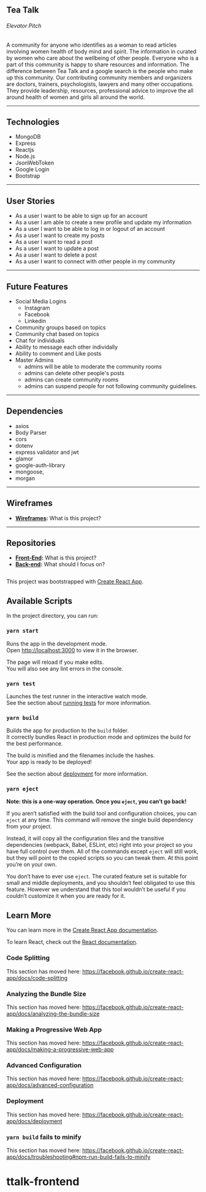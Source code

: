 

## Tea Talk

###### Elevator Pitch

A community for anyone who identifies as a woman to read articles involving women health of body mind and spirit. The information in curated by women who care about the wellbeing of other people. Everyone who is a part of this community is happy to share resources and information. The difference between Tea Talk and a google search is the people who make up this community. Our contributing community members and organizers are doctors, trainers, psychologists, lawyers and many other occupations.  They provide leadership, resources, professional advice to improve the all around health of women and girls all around the world. 

---

## Technologies

* MongoDB
* Express
* Reactjs 
* Node.js
* JsonWebToken
* Google Login
* Bootstrap

---

## User Stories

  * As a user I want to be able to sign up for an account
  * As  a user I am able to create a new profile and update my information
  * As a user I want to be able to log in or logout of an account
  * As a user I want to create my posts
  * As a user I want to read a post
  * As a user I want to update a post
  * As a user I want to delete a post
  * As a user I want to connect with other people in my community 

---

## Future Features

* Social Media Logins
  * Instagram
  * Facebook
  * Linkedin 
* Community groups based on topics
* Community chat based on topics
* Chat for individuals
* Ability to message each other individally
* Ability to comment and Like posts
* Master Admins 
  * admins will be able to moderate the community rooms
  * admins can delete other people's posts
  * admins can create community rooms
  * admins can suspend people for not following community guidelines. 

---

## Dependencies

* axios
* Body Parser
* cors
* dotenv
* express validator and jwt
* glamor
* google-auth-library
* mongoose,
*  morgan



---

## Wireframes

* **[Wireframes](#https://trello.com/b/h1rq0aWe/project-gemini):** What is this project?

---

## Repositories

* **[Front-End](#https://github.com/mardb/ttalk-frontend):** What is this project?
* **[Back-end](#https://github.com/mardb/ttalk-backend):** What should I focus on?

<!-- ----------------------------- -->
<img src="../client/public/Comingsoon.gif" alt="" style="max-width:60%;" /> 


This project was bootstrapped with [Create React App](https://github.com/facebook/create-react-app).

## Available Scripts

In the project directory, you can run:

### `yarn start`

Runs the app in the development mode.<br />
Open [http://localhost:3000](http://localhost:3000) to view it in the browser.

The page will reload if you make edits.<br />
You will also see any lint errors in the console.

### `yarn test`

Launches the test runner in the interactive watch mode.<br />
See the section about [running tests](https://facebook.github.io/create-react-app/docs/running-tests) for more information.

### `yarn build`

Builds the app for production to the `build` folder.<br />
It correctly bundles React in production mode and optimizes the build for the best performance.

The build is minified and the filenames include the hashes.<br />
Your app is ready to be deployed!

See the section about [deployment](https://facebook.github.io/create-react-app/docs/deployment) for more information.

### `yarn eject`

**Note: this is a one-way operation. Once you `eject`, you can’t go back!**

If you aren’t satisfied with the build tool and configuration choices, you can `eject` at any time. This command will remove the single build dependency from your project.

Instead, it will copy all the configuration files and the transitive dependencies (webpack, Babel, ESLint, etc) right into your project so you have full control over them. All of the commands except `eject` will still work, but they will point to the copied scripts so you can tweak them. At this point you’re on your own.

You don’t have to ever use `eject`. The curated feature set is suitable for small and middle deployments, and you shouldn’t feel obligated to use this feature. However we understand that this tool wouldn’t be useful if you couldn’t customize it when you are ready for it.

## Learn More

You can learn more in the [Create React App documentation](https://facebook.github.io/create-react-app/docs/getting-started).

To learn React, check out the [React documentation](https://reactjs.org/).

### Code Splitting

This section has moved here: https://facebook.github.io/create-react-app/docs/code-splitting

### Analyzing the Bundle Size

This section has moved here: https://facebook.github.io/create-react-app/docs/analyzing-the-bundle-size

### Making a Progressive Web App

This section has moved here: https://facebook.github.io/create-react-app/docs/making-a-progressive-web-app

### Advanced Configuration

This section has moved here: https://facebook.github.io/create-react-app/docs/advanced-configuration

### Deployment

This section has moved here: https://facebook.github.io/create-react-app/docs/deployment

### `yarn build` fails to minify

This section has moved here: https://facebook.github.io/create-react-app/docs/troubleshooting#npm-run-build-fails-to-minify
# ttalk-frontend
